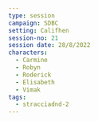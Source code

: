 ```yaml
---
type: session
campaign: SDBC
setting: Califhen
session-no: 21
session date: 28/8/2022
characters:
  - Carmine
  - Robyn
  - Roderick
  - Elisabeth
  - Vimak
tags:
  - stracciadnd-2
---
```

